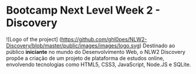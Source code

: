 # Bootcamp Next Level Week 2 - Discovery

![Logo of the project] (https://github.com/ghl0pes/NLW2-Discovery/blob/master/public/images/images/logo.svg)
Destinado ao público **iniciante** no mundo do Desenvolvimento Web, o NLW2 Discovery propõe a criação de um projeto de plataforma de estudos online, envolvendo tecnologias como HTML5, CSS3, JavaScript, Node.JS e SQLite. 

